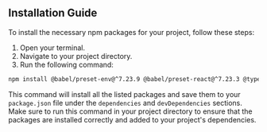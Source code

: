 
## Installation Guide

To install the necessary npm packages for your project, follow these steps:

1. Open your terminal.
2. Navigate to your project directory.
3. Run the following command:

```bash
npm install @babel/preset-env@^7.23.9 @babel/preset-react@^7.23.3 @types/node@^18.0.6 babel-cli@^6.26.0 babel-node@^0.0.1-security babel-plugin-add-module-exports@^1.0.4 build@^0.1.4 esbuild@^0.20.0 express@^4.18.2 js-yaml@^3.13.1 json5@^1.0.2 meow@^3.7.0 mime@^4.0.1 mime-types@^2.1.35 node-fetch@^3.2.6 plugin-transform-react-jsx@^0.0.1-security preact@^10.19.3 preact-render-to-string@^6.3.1 react@^15.3.2 react-dom@^15.3.2 uglify-js@^2.4.24 @babel/core@^7.23.9 babel@^6.23.0 babel-core@^7.0.0-bridge.0 jsx-node@^0.3.1 --save
```

This command will install all the listed packages and save them to your `package.json` file under the `dependencies` and `devDependencies` sections.
Make sure to run this command in your project directory to ensure that the packages are installed correctly and added to your project's dependencies.